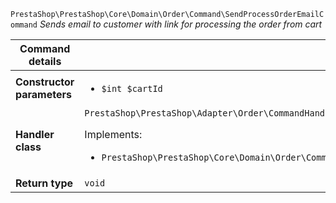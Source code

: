 `PrestaShop\PrestaShop\Core\Domain\Order\Command\SendProcessOrderEmailCommand`
_Sends email to customer with link for processing the order from cart_

| Command details            |    |
| -------------------------- | -- |
| **Constructor parameters** | <ul> <li>`$int $cartId`</li> </ul> |
| **Handler class**          | `PrestaShop\PrestaShop\Adapter\Order\CommandHandler\SendProcessOrderEmailHandler`  <p> Implements: </p> <ul>  <li>`PrestaShop\PrestaShop\Core\Domain\Order\CommandHandler\SendProcessOrderEmailHandlerInterface`</li>  |
| **Return type** |  `void`  |
